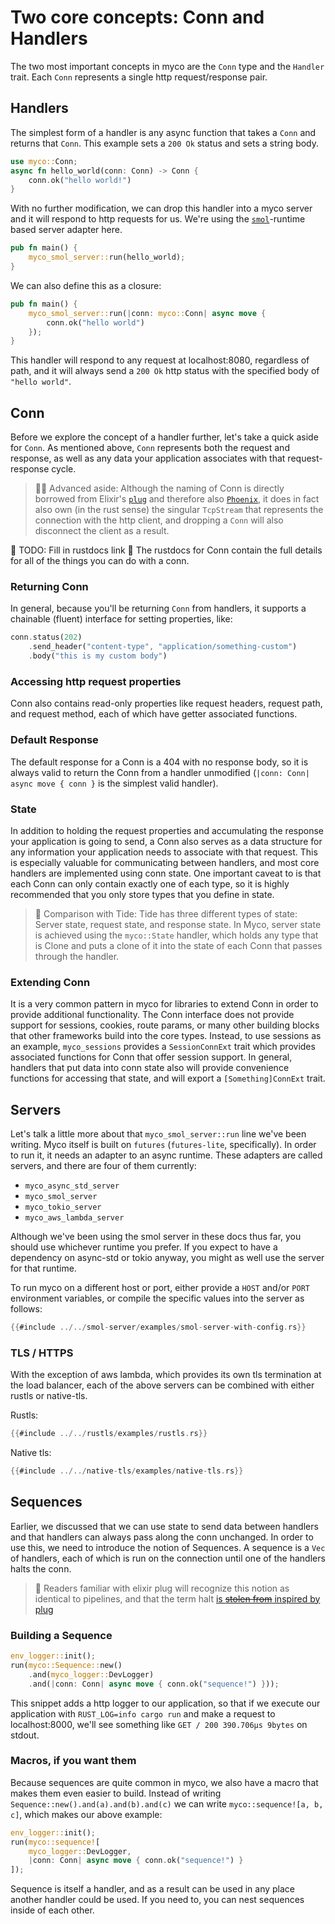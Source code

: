 # Two core concepts: Conn and Handlers

The two most important concepts in myco are the `Conn` type and the
`Handler` trait. Each `Conn` represents a single http request/response
pair.

## Handlers

The simplest form of a handler is any async function that takes a
`Conn` and returns that `Conn`. This example sets a `200 Ok` status
and sets a string body.

```rust
use myco::Conn;
async fn hello_world(conn: Conn) -> Conn {
    conn.ok("hello world!")
}
```

With no further modification, we can drop this handler into a myco
server and it will respond to http requests for us. We're using the
[`smol`](https://github.com/smol-rs/smol)-runtime based server adapter
here.

```rust
pub fn main() {
    myco_smol_server::run(hello_world);
}
```

We can also define this as a closure:

```rust
pub fn main() {
    myco_smol_server::run(|conn: myco::Conn| async move {
        conn.ok("hello world")
    });
}
```

This handler will respond to any request at localhost:8080, regardless of
path, and it will always send a `200 Ok` http status with the
specified body of `"hello world"`.

## Conn

Before we explore the concept of a handler further, let's take a quick
aside for `Conn`. As mentioned above, `Conn` represents both the
request and response, as well as any data your application associates
with that request-response cycle.

> 🧑‍🎓 Advanced aside: Although the naming of Conn is directly
> borrowed from Elixir's [`plug`](https://github.com/elixir-plug/plug)
> and therefore also [`Phoenix`](https://www.phoenixframework.org/),
> it does in fact also own (in the rust sense) the singular
> `TcpStream` that represents the connection with the http client, and
> dropping a `Conn` will also disconnect the client as a result.

🚧 TODO: Fill in rustdocs link 🚧
The rustdocs for Conn contain the full details for all of the things you can do with a conn.

### Returning Conn
In general, because you'll be returning `Conn` from handlers, it
supports a chainable (fluent) interface for setting properties, like:

```rust
conn.status(202)
    .send_header("content-type", "application/something-custom")
    .body("this is my custom body")
```

### Accessing http request properties

Conn also contains read-only properties like request headers, request
path, and request method, each of which have getter associated
functions.

### Default Response

The default response for a Conn is a 404 with no response body, so it
is always valid to return the Conn from a handler unmodified (`|conn:
Conn| async move { conn }` is the simplest valid handler).

### State

In addition to holding the request properties and accumulating the
response your application is going to send, a Conn also serves as a
data structure for any information your application needs to associate
with that request. This is especially valuable for communicating
between handlers, and most core handlers are implemented using conn
state. One important caveat to is that each Conn can only contain
exactly one of each type, so it is highly recommended that you only
store types that you define in state.

> 🌊 Comparison with Tide: Tide has three different types of state:
> Server state, request state, and response state. In Myco, server
> state is achieved using the `myco::State` handler, which holds any
> type that is Clone and puts a clone of it into the state of each
> Conn that passes through the handler.

### Extending Conn

It is a very common pattern in myco for libraries to extend Conn in
order to provide additional functionality.  The Conn interface does
not provide support for sessions, cookies, route params, or many other
building blocks that other frameworks build into the core
types. Instead, to use sessions as an example, `myco_sessions`
provides a `SessionConnExt` trait which provides associated functions
for Conn that offer session support. In general, handlers that put
data into conn state also will provide convenience functions for
accessing that state, and will export a `[Something]ConnExt` trait.

## Servers

Let's talk a little more about that `myco_smol_server::run` line we've
been writing. Myco itself is built on `futures` (`futures-lite`,
specifically). In order to run it, it needs an adapter to an async
runtime. These adapters are called servers, and there are four of them
currently:

* `myco_async_std_server`
* `myco_smol_server`
* `myco_tokio_server`
* `myco_aws_lambda_server`

Although we've been using the smol server in these docs thus far, you
should use whichever runtime you prefer. If you expect to have a
dependency on async-std or tokio anyway, you might as well use the
server for that runtime.

To run myco on a different host or port, either provide a `HOST` and/or `PORT` environment variables, or compile the specific values into the server as follows:

```rust
{{#include ../../smol-server/examples/smol-server-with-config.rs}}
```

### TLS / HTTPS

With the exception of aws lambda, which provides its own tls
termination at the load balancer, each of the above servers can be
combined with either rustls or native-tls.

Rustls:
```rust
{{#include ../../rustls/examples/rustls.rs}}
```

Native tls:
```rust
{{#include ../../native-tls/examples/native-tls.rs}}
```

## Sequences

Earlier, we discussed that we can use state to send data between
handlers and that handlers can always pass along the conn
unchanged. In order to use this, we need to introduce the notion of
Sequences. A sequence is a `Vec` of handlers, each of which is run on
the connection until one of the handlers halts the conn.

> 🔌 Readers familiar with elixir plug will recognize this notion as
> identical to pipelines, and that the term halt [is ~~stolen from~~
> inspired by plug](https://hexdocs.pm/plug/Plug.Conn.html#halt/1)

### Building a Sequence

```rust
env_logger::init();
run(myco::Sequence::new()
    .and(myco_logger::DevLogger)
    .and(|conn: Conn| async move { conn.ok("sequence!") }));
```

This snippet adds a http logger to our application, so that if we
execute our application with `RUST_LOG=info cargo run` and make a
request to localhost:8000, we'll see something like `GET / 200
390.706µs 9bytes` on stdout.

### Macros, if you want them

Because sequences are quite common in myco, we also have a macro that
makes them even easier to build. Instead of writing
`Sequence::new().and(a).and(b).and(c)` we can write
`myco::sequence![a, b, c]`, which makes our above example:

```rust
env_logger::init();
run(myco::sequence![
    myco_logger::DevLogger,
    |conn: Conn| async move { conn.ok("sequence!") }
]);
```

Sequence is itself a handler, and as a result can be used in any place
another handler could be used.  If you need to, you can nest sequences
inside of each other.

